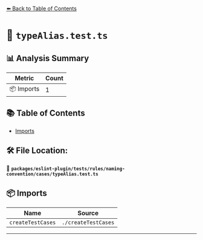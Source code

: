 [⬅️ Back to Table of Contents](../../../../../../index.md)

# 📄 `typeAlias.test.ts`

## 📊 Analysis Summary

| Metric | Count |
|--------|-------|
| 📦 Imports | 1 |

## 📚 Table of Contents

- [Imports](#imports)

## 🛠️ File Location:
📂 **`packages/eslint-plugin/tests/rules/naming-convention/cases/typeAlias.test.ts`**

## 📦 Imports

| Name | Source |
|------|--------|
| `createTestCases` | `./createTestCases` |


---